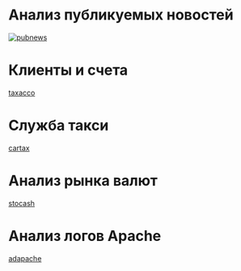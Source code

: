 # Анализ публикуемых новостей
[![pubnews](./pubnews/images/logo2.png)](./pubnews)

# Клиенты и счета
[taxacco](./taxacco/images/logo.png)

# Служба такси
[cartax](./cartax/images/logo.png)

# Анализ рынка валют
[stocash](./stocash/images/logo.png)

# Анализ логов Apache
[adapache](./adapache/images/logo.png)
